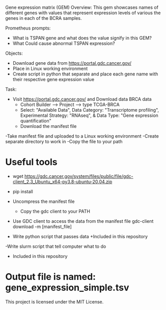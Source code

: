 
Gene expression matrix (GEM) Overview:
This gem showcases names of different genes with values that represent expression levels of various the genes in each of the BCRA samples. 

Prometheus prompts: 
- What is TSPAN gene and what does the value signify in this GEM? 
- What Could cause abnormal TSPAN expression? 

Objects: 
+ Download gene data from https://portal.gdc.cancer.gov/
+ Place in Linux working environment 
+ Create script in python that separate and place each gene name with their respective gene expression value

Task: 
- Visit https://portal.gdc.cancer.gov/ and Download data BRCA data
   - Cohort Builder --> Project --> type TCGA-BRCA
   - Select: "Available Data", Data Category: "Transcriptome profiling", Experimental Strategy: "RNAseq", & Data Type: "Gene expression quantification"
   -  Download the manifest file

-Take manifest file and uploaded to a Linux working environment
  -Create separate directory to work in
  -Copy the file to your path 
 
# Useful tools
- wget https://gdc.cancer.gov/system/files/public/file/gdc-client_2.3_Ubuntu_x64-py3.8-ubuntu-20.04.zip
- pip install

- Uncompress the manifest file 
  - Copy the gdc client to your PATH

- Use GDC client to access the data from the manifest file 
gdc-client download -m [manifest_file]

- Write python script that passes data
   +Included in this repository

-Write slurm script that tell computer what to do
   + Included in this repository
    

# Output file is named: gene_expression_simple.tsv




This project is licensed under the MIT License. 
